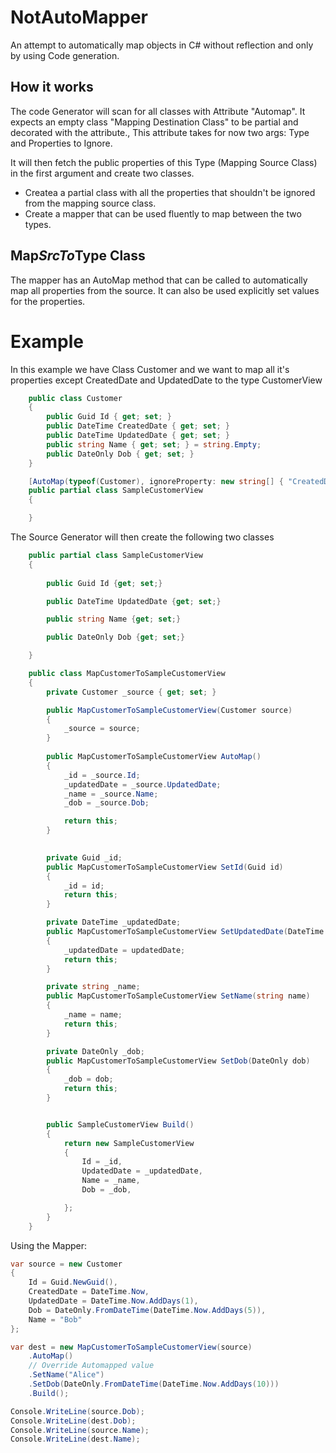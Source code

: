 # NotAutoMapper
An attempt to automatically map objects in C# without reflection and only by using Code generation.

## How it works
The code Generator will scan for all classes with Attribute "Automap". 
It expects an empty class "Mapping Destination Class" to be partial and decorated with the attribute.,
This attribute takes for now two args: Type and Properties to Ignore.

It will then fetch the public properties of this Type (Mapping Source Class) in the first argument and create two classes.

* Createa a partial class with all the properties that shouldn't be ignored from the mapping source class.
* Create a mapper that can be used fluently to map between the two types.

## Map$SrcTo$Type Class
The mapper has an AutoMap method that can be called to automatically map all properties from the source.
It can also be used explicitly set values for the properties.


# Example
In this example we have Class Customer and we want to map all it's properties except CreatedDate and UpdatedDate to the type CustomerView
```c#
    public class Customer
    {
        public Guid Id { get; set; }
        public DateTime CreatedDate { get; set; }
        public DateTime UpdatedDate { get; set; }
        public string Name { get; set; } = string.Empty;
        public DateOnly Dob { get; set; }
    }
```
```c#
    [AutoMap(typeof(Customer), ignoreProperty: new string[] { "CreatedDate", "UpdateDate" })]
    public partial class SampleCustomerView
    {

    }
```


The Source Generator will then create the following two classes
```c#
    public partial class SampleCustomerView
    {
        
        public Guid Id {get; set;}

        public DateTime UpdatedDate {get; set;}

        public string Name {get; set;}

        public DateOnly Dob {get; set;}

    }
```

```c#
    public class MapCustomerToSampleCustomerView
    {
        private Customer _source { get; set; }

        public MapCustomerToSampleCustomerView(Customer source)
        {
            _source = source;
        }
        
        public MapCustomerToSampleCustomerView AutoMap()
        {
            _id = _source.Id;
            _updatedDate = _source.UpdatedDate;
            _name = _source.Name;
            _dob = _source.Dob;

            return this;
        }

        
        private Guid _id;
        public MapCustomerToSampleCustomerView SetId(Guid id)
        {
            _id = id;
            return this;
        }

        private DateTime _updatedDate;
        public MapCustomerToSampleCustomerView SetUpdatedDate(DateTime updatedDate)
        {
            _updatedDate = updatedDate;
            return this;
        }

        private string _name;
        public MapCustomerToSampleCustomerView SetName(string name)
        {
            _name = name;
            return this;
        }

        private DateOnly _dob;
        public MapCustomerToSampleCustomerView SetDob(DateOnly dob)
        {
            _dob = dob;
            return this;
        }


        public SampleCustomerView Build()
        {
            return new SampleCustomerView
            {
                Id = _id,
                UpdatedDate = _updatedDate,
                Name = _name,
                Dob = _dob,

            };
        }
    }

```


Using the Mapper:
```c#
var source = new Customer
{
    Id = Guid.NewGuid(),
    CreatedDate = DateTime.Now,
    UpdatedDate = DateTime.Now.AddDays(1),
    Dob = DateOnly.FromDateTime(DateTime.Now.AddDays(5)),
    Name = "Bob"
};

var dest = new MapCustomerToSampleCustomerView(source)
    .AutoMap()
    // Override Automapped value
    .SetName("Alice")
    .SetDob(DateOnly.FromDateTime(DateTime.Now.AddDays(10)))
    .Build();

Console.WriteLine(source.Dob);
Console.WriteLine(dest.Dob);
Console.WriteLine(source.Name);
Console.WriteLine(dest.Name);

```
